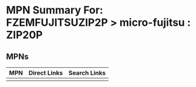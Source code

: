



# MPN Summary For: FZEMFUJITSUZIP2P > micro-fujitsu : ZIP20P

## MPNs
  

|MPN|Direct Links|Search Links|
| :--- | :--- | :--- |
||||
